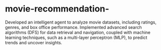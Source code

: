 # movie-recommendation-
Developed an intelligent agent to analyze movie datasets, including ratings, genres, and box office performance. Implemented advanced search algorithms (DFS) for data retrieval and navigation, coupled with machine learning techniques, such as a multi-layer perceptron (MLP), to predict trends and uncover insights.
